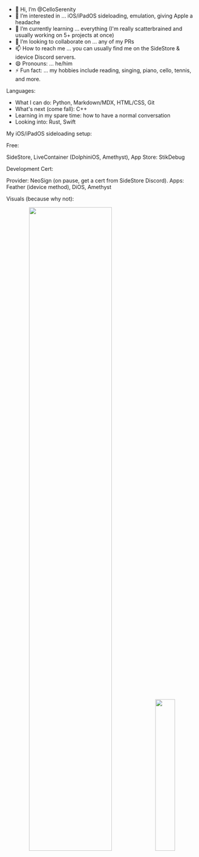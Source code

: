 - 👋 Hi, I’m @CelloSerenity
- 👀 I’m interested in ... iOS/iPadOS sideloading, emulation, giving Apple a headache
- 🌱 I’m currently learning ... everything (I'm really scatterbrained and usually working on 5+ projects at once)
- 💞️ I’m looking to collaborate on ... any of my PRs
- 📫 How to reach me ... you can usually find me on the SideStore & idevice Discord servers.
- 😄 Pronouns: ... he/him
- ⚡ Fun fact: ... my hobbies include reading, singing, piano, cello, tennis, and more.

Languages:
- What I can do: Python, Markdown/MDX, HTML/CSS, Git
- What's next (come fall): C++
- Learning in my spare time: how to have a normal conversation
- Looking into: Rust, Swift

My iOS/iPadOS sideloading setup:

Free:

SideStore, LiveContainer (DolphiniOS, Amethyst), App Store: StikDebug

Development Cert:

Provider: NeoSign (on pause, get a cert from SideStore Discord). Apps: Feather (idevice method), DiOS, Amethyst

Visuals (because why not):
<div align="center">
  <picture>
    <source media="(prefers-color-scheme: light)" srcset="http://github-profile-summary-cards.vercel.app/api/cards/profile-details?username=CelloSerenity&theme=github" />
    <img src="http://github-profile-summary-cards.vercel.app/api/cards/profile-details?username=CelloSerenity&theme=github" width="66%" />
  </picture>
  
  <picture>
    <source media="(prefers-color-scheme: light)" srcset="http://github-profile-summary-cards.vercel.app/api/cards/most-commit-language?username=CelloSerenity&theme=github" />
    <img src="http://github-profile-summary-cards.vercel.app/api/cards/most-commit-language?username=CelloSerenity&theme=github" width="32%" />
  </picture>
</div>
